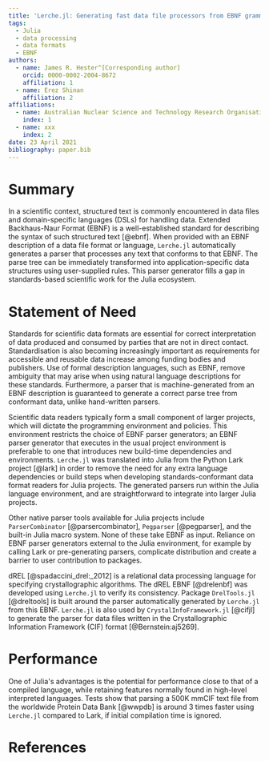 ```yaml
---
title: 'Lerche.jl: Generating fast data file processors from EBNF grammars'
tags:
  - Julia
  - data processing
  - data formats
  - EBNF
authors:
  - name: James R. Hester^[Corresponding author]
    orcid: 0000-0002-2004-8672
    affiliation: 1
  - name: Erez Shinan
    affiliation: 2
affiliations:
  - name: Australian Nuclear Science and Technology Research Organisation, Sydney, Australia
    index: 1
  - name: xxx
    index: 2
date: 23 April 2021
bibliography: paper.bib
---
```


# Summary

In a scientific context, structured text is commonly encountered in
data files and domain-specific languages (DSLs) for handling
data. Extended Backhaus-Naur Format (EBNF) is a well-established
standard for describing the syntax of such structured text
[@ebnf]. When provided with an EBNF description of a data file format
or language, `Lerche.jl` automatically generates a parser that
processes any text that conforms to that EBNF. The parse tree can be
immediately transformed into application-specific data structures
using user-supplied rules. This parser generator fills a gap in
standards-based scientific work for the Julia ecosystem.

# Statement of Need

Standards for scientific data formats are essential for correct
interpretation of data produced and consumed by parties that are not
in direct contact.  Standardisation is also becoming increasingly
important as requirements for accessible and reusable data increase
among funding bodies and publishers. Use of formal description
languages, such as EBNF, remove ambiguity that may arise when using
natural language descriptions for these standards. Furthermore, a
parser that is machine-generated from an EBNF description is
guaranteed to generate a correct parse tree from conformant data,
unlike hand-written parsers.

Scientific data readers typically form a small component of larger
projects, which will dictate the programming environment and
policies. This environment restricts the choice of EBNF parser
generators; an EBNF parser generator that executes in the usual
project environment is preferable to one that introduces new
build-time dependencies and environments. `Lerche.jl` was translated
into Julia from the Python Lark project [@lark] in order to remove the
need for any extra language dependencies or build steps when
developing standards-conformant data format readers for Julia
projects. The generated parsers run within the Julia language
environment, and are straightforward to integrate into larger Julia
projects.

Other native parser tools available for Julia projects include
`ParserCombinator` [@parsercombinator], `Pegparser` [@pegparser], and
the built-in Julia macro system. None of these take EBNF as input. Reliance
on EBNF parser generators external to the Julia environment, for example
by calling Lark or pre-generating parsers, complicate distribution and
create a barrier to user contribution to packages.

dREL [@spadaccini_drel:_2012] is a relational data processing language
for specifying crystallographic algorithms. The dREL EBNF [@drelenbf]
was developed using `Lerche.jl` to verify its consistency. Package
`DrelTools.jl` [@dreltools] is built around the parser automatically
generated by `Lerche.jl` from this EBNF. `Lerche.jl` is also used by
`CrystalInfoFramework.jl` [@cifjl] to generate the parser for data
files written in the Crystallographic Information Framework (CIF)
format [@Bernstein:aj5269].

# Performance

One of Julia's advantages is the potential for performance close to 
that of a compiled language, while retaining features normally found in
high-level interpreted languages. Tests show that parsing a 500K mmCIF
text file from the worldwide Protein Data Bank [@wwpdb] is around 3 times
faster using `Lerche.jl` compared to Lark, if initial compilation time is
ignored.

# References
